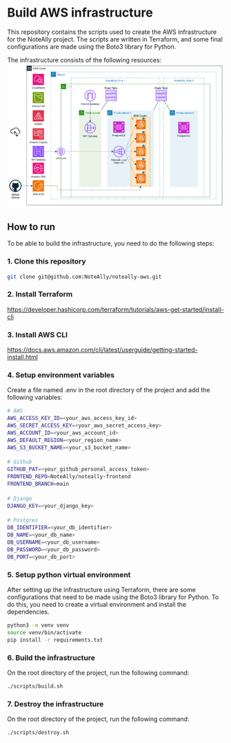 # Build AWS infrastructure

This repository contains the scripts used to create the AWS infrastructure for the NoteAlly project. The scripts are written in Terraform, and some final configurations are made using the Boto3 library for Python.

The infrastructure consists of the following resources:
![Infrastructure Resources](images/aws-network-architecture.png)

## How to run

To be able to build the infrastructure, you need to do the following steps:

### 1. Clone this repository  
```bash
git clone git@github.com:NoteAlly/noteally-aws.git
```

### 2. Install Terraform
https://developer.hashicorp.com/terraform/tutorials/aws-get-started/install-cli


### 3. Install AWS CLI 
https://docs.aws.amazon.com/cli/latest/userguide/getting-started-install.html


### 4. Setup environment variables
Create a file named .env in the root directory of the project and add the following variables:

```bash
# AWS
AWS_ACCESS_KEY_ID=<your_aws_access_key_id>
AWS_SECRET_ACCESS_KEY=<your_aws_secret_access_key>
AWS_ACCOUNT_ID=<your_aws_account_id>
AWS_DEFAULT_REGION=<your_region_name>
AWS_S3_BUCKET_NAME=<your_s3_bucket_name>

# Github
GITHUB_PAT=<your_github_personal_access_token>
FRONTEND_REPO=NoteAlly/noteally-frontend
FRONTEND_BRANCH=main

# Django
DJANGO_KEY=<your_django_key>

# Postgres
DB_IDENTIFIER=<your_db_identifier>
DB_NAME=<your_db_name>
DB_USERNAME=<your_db_username>
DB_PASSWORD=<your_db_password>
DB_PORT=<your_db_port>
```

### 5. Setup python virtual environment
After setting up the infrastructure using Terraform, there are some configurations that need to be made using the Boto3 library for Python. To do this, you need to create a virtual environment and install the dependencies.

```bash
python3 -m venv venv
source venv/bin/activate
pip install -r requirements.txt
```

### 6. Build the infrastructure
On the root directory of the project, run the following command:
    
```bash
./scripts/build.sh
```

### 7. Destroy the infrastructure
On the root directory of the project, run the following command:
    
```bash
./scripts/destroy.sh
```
